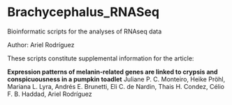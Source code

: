 # Brachycephalus_RNASeq
Bioinformatic scripts for the analyses of RNAseq data

Author: Ariel Rodríguez

These scripts constitute supplemental information for the article:

**Expression patterns of melanin-related genes are linked to crypsis and conspicuousness in a pumpkin toadlet**
Juliane P. C. Monteiro, Heike Pröhl, Mariana L. Lyra, Andrés E. Brunetti, Eli C. de Nardin, Thais H. Condez, Célio F. B. Haddad, Ariel Rodríguez
